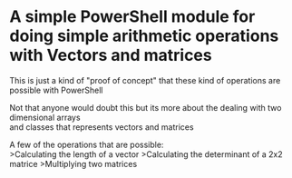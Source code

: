 A simple PowerShell module for doing simple arithmetic operations with Vectors and matrices
===========================================================================================

This is just a kind of "proof of concept" that these kind of operations are possible with PowerShell  

Not that anyone would doubt this but its more about the dealing with two dimensional arrays  
and classes that represents vectors and matrices

A few of the operations that are possible:  
\>Calculating the length of a vector
\>Calculating the determinant of a 2x2 matrice
\>Multiplying two matrices

